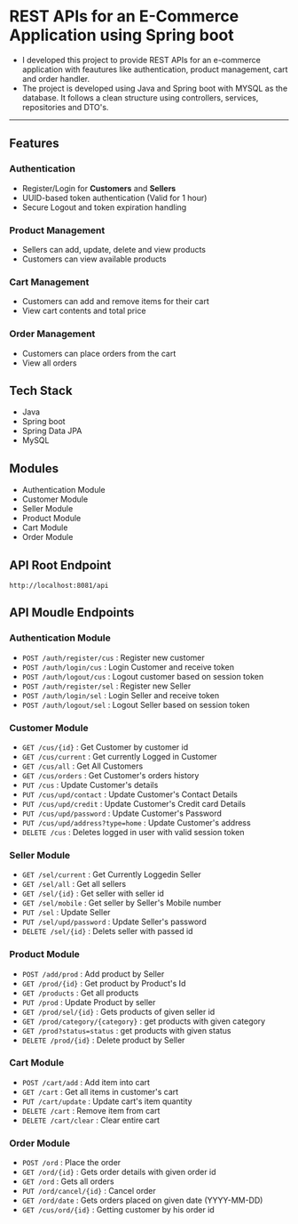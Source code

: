 # REST APIs for an E-Commerce Application using Spring boot
* I developed this project to provide REST APIs for an e-commerce application with feautures like authentication, product management, cart and order handler.
* The project is developed using Java and Spring boot with MYSQL as the database.  It follows a clean structure using controllers, services, repositories and DTO's.
---
## Features
### Authentication
- Register/Login for **Customers** and **Sellers**
- UUID-based token authentication (Valid for 1 hour)
- Secure Logout and token expiration handling

### Product Management
- Sellers can add, update, delete and view products
- Customers can view available products

### Cart Management
- Customers can add and remove items for their cart
- View cart contents and total price

### Order Management
- Customers can place orders from the cart
- View all orders

## Tech Stack
* Java
* Spring boot
* Spring Data JPA
* MySQL

## Modules
* Authentication Module
* Customer Module
* Seller Module
* Product Module
* Cart Module
* Order Module

## API Root Endpoint
`http://localhost:8081/api`

## API Moudle Endpoints
### Authentication Module
* `POST /auth/register/cus` : Register new customer
* `POST /auth/login/cus` : Login Customer and receive token
* `POST /auth/logout/cus` : Logout customer based on session token
* `POST /auth/register/sel` : Register new Seller
* `POST /auth/login/sel` : Login Seller and receive token
* `POST /auth/logout/sel` : Logout Seller based on session token

### Customer Module
* `GET /cus/{id}` : Get Customer by customer id
* `GET /cus/current` : Get currently Logged in Customer
* `GET /cus/all` : Get All Customers
* `GET /cus/orders` : Get Customer's orders history
* `PUT /cus` : Update Customer's details
* `PUT /cus/upd/contact` : Update Customer's Contact Details
* `PUT /cus/upd/credit` : Update Customer's Credit card Details
* `PUT /cus/upd/password` : Update Customer's Password
* `PUT /cus/upd/address?type=home` : Update Customer's address
* `DELETE /cus` : Deletes logged in user with valid session token

### Seller Module
* `GET /sel/current` : Get Currently Loggedin Seller
* `GET /sel/all` : Get all sellers
* `GET /sel/{id}` : Get seller with seller id
* `GET /sel/mobile` : Get seller by Seller's Mobile number
* `PUT /sel` : Update Seller
* `PUT /sel/upd/password` : Update Seller's password
* `DELETE /sel/{id}` : Delets seller with passed id

### Product Module
* `POST /add/prod` : Add product by Seller
* `GET /prod/{id}` : Get product by Product's Id
* `GET /products` : Get all products
* `PUT /prod` : Update Product by seller
* `GET /prod/sel/{id}` : Gets products of given seller id
* `GET /prod/category/{category}` : get products with given category
* `GET /prod?status=status` : get products with given status
* `DELETE /prod/{id}` : Delete product by Seller

### Cart Module
* `POST /cart/add` : Add item into cart
* `GET /cart` : Get all items in customer's cart
* `PUT /cart/update` : Update cart's item quantity
* `DELETE /cart` : Remove item from cart
* `DELETE /cart/clear` : Clear entire cart

### Order Module
* `POST /ord` : Place the order
* `GET /ord/{id}` : Gets order details with given order id
* `GET /ord` : Gets all orders
* `PUT /ord/cancel/{id}` : Cancel order
* `GET /ord/date` : Gets orders placed on given date (YYYY-MM-DD)
* `GET /cus/ord/{id}` : Getting customer by his order id








